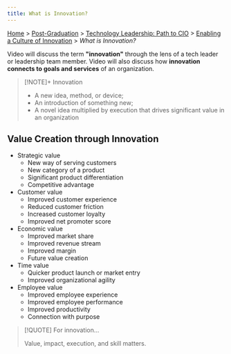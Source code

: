 ```yaml
---
title: What is Innovation?
---
```


[Home](../../../index.md) > [Post-Graduation](../../index.md) > [Technology Leadership: Path to CIO](../index.md) > [Enabling a Culture of Innovation](./index.md) > _What is Innovation?_

Video will discuss the term **"innovation"** through the lens of a tech leader or leadership team member. Video will also discuss how **innovation connects to goals and services** of an organization.

> [!NOTE]+ Innovation
> 
> - A new idea, method, or device;
> - An introduction of something new;
> - A novel idea multiplied by execution that drives significant value in an organization

## Value Creation through Innovation

- Strategic value
	- New way of serving customers
	- New category of a product
	- Significant product differentiation
	- Competitive advantage
- Customer value
	- Improved customer experience
	- Reduced customer friction
	- Increased customer loyalty
	- Improved net promoter score
- Economic value
	- Improved market share
	- Improved revenue stream
	- Improved margin
	- Future value creation
- Time value
	- Quicker product launch or market entry
	- Improved organizational agility
- Employee value
	- Improved employee experience
	- Improved employee performance
	- Improved productivity
	- Connection with purpose

> [!QUOTE] For innovation...
> 
> Value, impact, execution, and skill matters.
